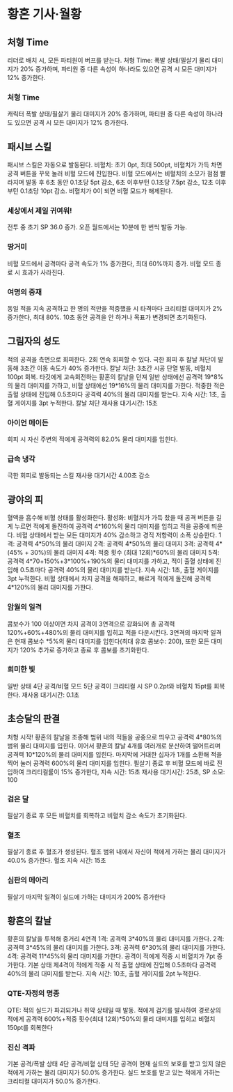 # 황혼 기사·월황

## 처형 Time

리더로 배치 시, 모든 파티원이 버프를 받는다.
처형 Time: 폭발 상태/필살기 물리 대미지가 20% 증가하며, 파티원 중 다른 속성이 하나라도 있으면 공격 시 모든 대미지가 12% 증가한다.

### 처형 Time

캐릭터 폭발 상태/필살기 물리 대미지가 20% 증가하며, 파티원 중 다른 속성이 하나라도 있으면 공격 시 모든 대미지가 12% 증가한다.

## 패시브 스킬

패시브 스킬은 자동으로 발동된다.
비혈치: 초기 0pt, 최대 500pt, 비혈치가 가득 차면 공격 버튼을 꾸욱 눌러 비혈 모드에 진입한다.
비혈 모드에서는 비혈치의 소모가 점점 빨라지며 발동 후 6초 동안 0.1초당 5pt 감소, 6초 이후부턴 0.1초당 7.5pt 감소, 12초 이후부턴 0.1초당 10pt 감소. 비혈치가 0이 되면 비혈 모드가 해제된다.

### 세상에서 제일 귀여워!

전투 중 초기 SP 36.0 증가. 오픈 월드에서는 10분에 한 번씩 발동 가능.

### 땅거미

비혈 모드에서 공격마다 공격 속도가 1% 증가한다, 최대 60%까지 증가. 비혈 모드 종료 시 효과가 사라진다.

### 여명의 중재

동일 적을 지속 공격하고 한 명의 적만을 적중했을 시 타격마다 크리티컬 대미지가 2% 증가한다, 최대 80%. 10초 동안 공격을 안 하거나 목표가 변경되면 초기화된다.

## 그림자의 성도

적의 공격을 측면으로 회피한다. 2회 연속 회피할 수 있다.
극한 회피 후 칼날 처단이 발동해 3초간 이동 속도가 40% 증가한다.
칼날 처단: 3초간 시공 단열 발동, 비혈치 100pt 회복. 타깃에게 고속회전하는 황혼의 칼날을 던져 일반 상태에선 공격력 19\*8%의 물리 대미지를 가하고, 비혈 상태에선 19\*16%의 물리 대미지를 가한다. 적중한 적은 출혈 상태에 진입해 0.5초마다 공격력 40%의 물리 대미지를 받는다. 지속 시간: 1초, 출혈 게이지를 3pt 누적한다.
칼날 처단 재사용 대기시간: 15초

### 아이언 메이든

회피 시 자신 주변의 적에게 공격력의 82.0% 물리 대미지를 입힌다.

### 급속 냉각

극한 회피로 발동되는 스킬 재사용 대기시간 4.00초 감소

## 광야의 피

혈액을 흡수해 비혈 상태를 활성화한다.
활성화: 비혈치가 가득 찼을 때 공격 버튼을 길게 누르면 적에게 돌진하여 공격력 4\*160%의 물리 대미지를 입히고 적을 공중에 띄운다.
비혈 상태에서 받는 모든 대미지가 40% 감소하고 경직 저항력이 소폭 상승한다.
1격: 공격력 4\*50%의 물리 대미지
2격: 공격력 4\*50%의 물리 대미지
3격: 공격력 4\*(45% + 30%)의 물리 대미지
4격: 적중 횟수 (최대 12회)\*60%의 물리 대미지
5격: 공격력 4\*70+150%+3\*100%+190%의 물리 대미지를 가하고, 적이 출혈 상태에 진입해 0.5초마다 공격력 40%의 물리 대미지를 받는다. 지속 시간: 1초, 출혈 게이지를 3pt 누적한다.
비혈 상태에서 차지 공격을 해제하고, 빠르게 적에게 돌진해 공격력 4\*120%의 물리 대미지를 가한다.

### 암월의 일격

콤보수가 100 이상이면 차지 공격이 3연격으로 강화되어 총 공격력 120%+60%+480%의 물리 대미지를 입히고 적을 다운시킨다. 3연격의 마지막 일격은 현재 콤보수 \*5%의 물리 대미지를 입힌다(최대 유호 콤보수: 200), 또한 모든 대미지가 120% 추가로 증가하고 종료 후 콤보를 초기화한다.

### 희미한 빛

일반 상태 4단 공격/비혈 모드 5단 공격이 크리티컬 시 SP 0.2pt와 비혈치 15pt를 회복한다. 재사용 대기시간: 0.1초

## 초승달의 판결

처형 시작!
황혼의 칼날을 조종해 범위 내의 적들을 공중으로 띄우고 공격력 4\*80%의 범위 물리 대미지를 입힌다. 이어서 황혼의 칼날 4개를 여러개로 분산하여 떨어트리며 공격력 10\*120%의 물리 대미지를 입힌다. 마지막에 거대한 십자가 1개를 소환해 적을 찍어 눌러 공격력 600%의 물리 대미지를 입힌다.
필살기 종료 후 비혈 모드에 바로 진입하여 크리티컬률이 15% 증가한다, 지속 시간: 15초 재사용 대기시간: 25초, SP 소모: 100

### 검은 달

필살기 종료 후 모든 비혈치를 회복하고 비혈치 감소 속도가 초기화된다.

### 혈조

필살기 종료 후 혈조가 생성된다. 혈조 범위 내에서 자신이 적에게 가하는 물리 대미지가 40.0% 증가한다. 혈조 지속 시간: 15초

### 심판의 메아리

필살기 마지막 일격이 실드에 가하는 대미지가 200% 증가한다

## 황혼의 칼날

황혼의 칼날을 투척해 중거리 4연격
1격: 공격력 3\*40%의 물리 대미지를 가한다.
2격: 공격력 3\*45%의 물리 대미지를 가한다.
3격: 공격력 6\*30%의 물리 대미지를 가한다.
4격: 공격력 11\*45%의 물리 대미지를 가한다.
공격이 적에게 적중 시 비혈치가 7pt 증가한다.
기본 상태 제4격이 적에게 적중 시 적 출혈 상태에 진입해 0.5초마다 공격력 40%의 물리 대미지를 받는다. 지속 시간: 10초, 출혈 게이지를 2pt 누적한다.

### QTE-자정의 명종

QTE: 적의 실드가 파괴되거나 취약 상태일 때 발동. 적에게 검기를 발사하여 경로상의 적에게 공격력 600%+적중 횟수(최대 12회)\*50%의 물리 대미지를 입히고 비혈치 150pt를 회복한다

### 진신 격파

기본 공격/폭발 상태 4단 공격/비혈 상태 5단 공격이 현재 실드의 보호를 받고 있지 않은 적에게 가하는 물리 대미지가 50.0% 증가한다. 실드 보호를 받고 있는 적에게 가하는 크리티컬 대미지가 50.0% 증가한다.
